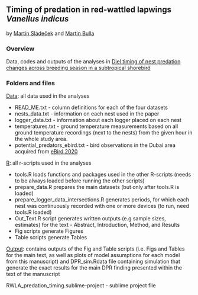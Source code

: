 ## Timing of predation in red-wattled lapwings *Vanellus indicus*

by [Martin Sládeček](slava.laguna.os@volny.cz) and [Martin Bulla](bulla.mar@gmail.com)

### **Overview**

Data, codes and outputs of the analyses in [Diel timing of nest predation changes across breeding season in a subtropical shorebird](https://doi.org/10.22541/au.160991969.96235686/v1)

### **Folders and files**

[Data](Data/): all data used in the analyses
- READ_ME.txt - column definitions for each of the four datasets
- nests_data.txt - information on each nest used in the paper
- logger_data.txt - information about each logger placed on each nest
- temperatures.txt - ground temperature measurements based on all ground temperature recordings (next to the nests) from the given hour in the whole study area.
- potential_predators_ebird.txt - bird observations in the Dubai area acquired from [eBird 2020](https://ebird.org)

[R](R/): all r-scripts used in the analyses
- tools.R loads functions and packages used in the other R-scripts (needs to be always loaded before running the other scripts)
- prepare_data.R prepares the main datasets (but only after tools.R is loaded)
- prepare_logger_data_intersections.R generates periods, for which each nest was continuously recorded with one or more devices (to run, need tools.R loaded)
- Out_Text.R script generates written outputs (e.g sample sizes, estimates) for the text - Abstract, Introduction, Method, and Results
- Fig scripts generate Figures
- Table scripts generate Tables

[Output](Output/): contains outputs of the Fig and Table scripts (i.e. Figs and Tables for the main text, as well as plots of model assumptions for each model from this manuscript) and DPR_sim.Rdata file containing simulation that generate the exact results for the main DPR finding presented within the text of the manuscript

RWLA_predation_timing.sublime-project - sublime project file
